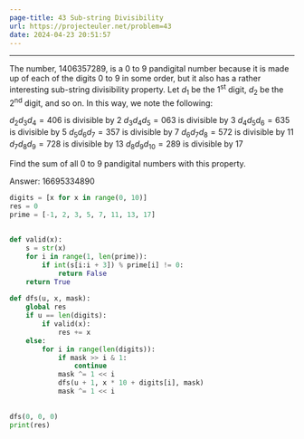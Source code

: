 ```yaml
---
page-title: 43 Sub-string Divisibility
url: https://projecteuler.net/problem=43
date: 2024-04-23 20:51:57
---
```

---
The number, $1406357289$, is a $0$ to $9$ pandigital number because it is made up of each of the digits $0$ to $9$ in some order, but it also has a rather interesting sub-string divisibility property.
Let $d_1$ be the $1$<sup>st</sup> digit, $d_2$ be the $2$<sup>nd</sup> digit, and so on. In this way, we note the following:

$d_2d_3d_4=406$ is divisible by $2$
$d_3d_4d_5=063$ is divisible by $3$
$d_4d_5d_6=635$ is divisible by $5$
$d_5d_6d_7=357$ is divisible by $7$
$d_6d_7d_8=572$ is divisible by $11$
$d_7d_8d_9=728$ is divisible by $13$
$d_8d_9d_{10}=289$ is divisible by $17$

Find the sum of all $0$ to $9$ pandigital numbers with this property.

Answer: 16695334890

```python
digits = [x for x in range(0, 10)]  
res = 0  
prime = [-1, 2, 3, 5, 7, 11, 13, 17]  
  
  
def valid(x):  
    s = str(x)  
    for i in range(1, len(prime)):  
        if int(s[i:i + 3]) % prime[i] != 0:  
            return False  
    return True  
  
def dfs(u, x, mask):  
    global res  
    if u == len(digits):  
        if valid(x):  
            res += x  
    else:  
        for i in range(len(digits)):  
            if mask >> i & 1:  
                continue  
            mask ^= 1 << i  
            dfs(u + 1, x * 10 + digits[i], mask)  
            mask ^= 1 << i  
  
  
dfs(0, 0, 0)  
print(res)
```